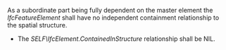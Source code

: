 As a subordinate part being fully dependent on the master element the _IfcFeatureElement_ shall have no independent containment relationship to the spatial structure.

* The _SELF\IfcElement.ContainedInStructure_ relationship shall be NIL.